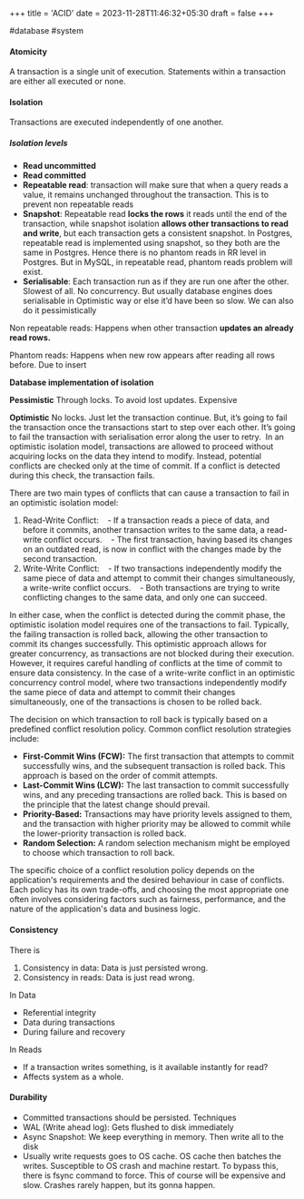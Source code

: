 +++
title = 'ACID'
date = 2023-11-28T11:46:32+05:30
draft = false
+++

#database #system

#### Atomicity
A transaction is a single unit of execution. Statements within a transaction are either all executed or none. 

#### Isolation
Transactions are executed independently of one another.

##### Isolation levels

- **Read uncommitted** 
- **Read committed**
- **Repeatable read**: transaction will make sure that when a query reads a value, it remains unchanged throughout the transaction. This is to prevent non repeatable reads 
- **Snapshot**: Repeatable read **locks the rows** it reads until the end of the transaction, while snapshot isolation **allows other transactions to read and write**, but each transaction gets a consistent snapshot. In Postgres, repeatable read is implemented using snapshot, so they both are the same in Postgres. Hence there is no phantom reads in RR level in Postgres. But in MySQL, in repeatable read, phantom reads problem will exist.
- **Serialisable**: Each transaction run as if they are run one after the other. Slowest of all. No concurrency. But usually database engines does serialisable in Optimistic way or else it’d have been so slow. We can also do it pessimistically

Non repeatable reads: Happens when other transaction **updates an already read rows.**

Phantom reads: Happens when new row appears after reading all rows before. Due to insert

**Database implementation of isolation**

**Pessimistic**
Through locks. To avoid lost updates. Expensive

**Optimistic**
No locks. Just let the transaction continue. But, it’s going to fail the transaction once the transactions start to step over each other. It’s going to fail the transaction with serialisation error along the user to retry. 
In an optimistic isolation model, transactions are allowed to proceed without acquiring locks on the data they intend to modify. Instead, potential conflicts are checked only at the time of commit. If a conflict is detected during this check, the transaction fails.

There are two main types of conflicts that can cause a transaction to fail in an optimistic isolation model:
1. Read-Write Conflict:
   - If a transaction reads a piece of data, and before it commits, another transaction writes to the same data, a read-write conflict occurs.
   - The first transaction, having based its changes on an outdated read, is now in conflict with the changes made by the second transaction.
2. Write-Write Conflict:
   - If two transactions independently modify the same piece of data and attempt to commit their changes simultaneously, a write-write conflict occurs.
   - Both transactions are trying to write conflicting changes to the same data, and only one can succeed.
  
In either case, when the conflict is detected during the commit phase, the optimistic isolation model requires one of the transactions to fail. Typically, the failing transaction is rolled back, allowing the other transaction to commit its changes successfully.
This optimistic approach allows for greater concurrency, as transactions are not blocked during their execution. However, it requires careful handling of conflicts at the time of commit to ensure data consistency.
In the case of a write-write conflict in an optimistic concurrency control model, where two transactions independently modify the same piece of data and attempt to commit their changes simultaneously, one of the transactions is chosen to be rolled back.

The decision on which transaction to roll back is typically based on a predefined conflict resolution policy. Common conflict resolution strategies include:
- **First-Commit Wins (FCW):** The first transaction that attempts to commit successfully wins, and the subsequent transaction is rolled back. This approach is based on the order of commit attempts.
- **Last-Commit Wins (LCW):** The last transaction to commit successfully wins, and any preceding transactions are rolled back. This is based on the principle that the latest change should prevail.
- **Priority-Based:** Transactions may have priority levels assigned to them, and the transaction with higher priority may be allowed to commit while the lower-priority transaction is rolled back.
- **Random Selection:** A random selection mechanism might be employed to choose which transaction to roll back.

The specific choice of a conflict resolution policy depends on the application's requirements and the desired behaviour in case of conflicts. Each policy has its own trade-offs, and choosing the most appropriate one often involves considering factors such as fairness, performance, and the nature of the application's data and business logic.


#### Consistency

There is

1. Consistency in data: Data is just persisted wrong.
2. Consistency in reads: Data is just read wrong. 

In Data

- Referential integrity 
- Data during transactions 
- During failure and recovery 

In Reads

- If a transaction writes something, is it available instantly for read?
- Affects system as a whole.

#### Durability
- Committed transactions should be persisted.
Techniques 
- WAL (Write ahead log): Gets flushed to disk immediately 
- Async Snapshot: We keep everything in memory. Then write all to the disk 
- Usually write requests goes to OS cache. OS cache then batches the writes. Susceptible to OS crash and machine restart. To bypass this, there is fsync command to force. This of course will be expensive and slow. Crashes rarely happen, but its gonna happen.
